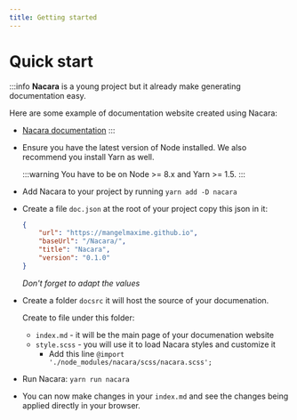 ```yaml
---
title: Getting started
---
```


# Quick start

:::info
**Nacara** is a young project but it already make generating documentation easy.

Here are some example of documentation website created using Nacara:

- [Nacara documentation](https://mangelmaxime.github.io/Nacara)
:::

<ul class="textual-steps">
<li>

Ensure you have the latest version of Node installed. We also recommend you install Yarn as well.

:::warning
You have to be on Node >= 8.x and Yarn >= 1.5.
:::
</li>

<li>

Add Nacara to your project by running `yarn add -D nacara`
</li>

<li>

Create a file `doc.json` at the root of your project copy this json in it:

```json
{
    "url": "https://mangelmaxime.github.io",
    "baseUrl": "/Nacara/",
    "title": "Nacara",
    "version": "0.1.0"
}
```

*Don't forget to adapt the values*

</li>

<li>

Create a folder `docsrc` it will host the source of your documenation.

Create to file under this folder:
- `index.md` - it will be the main page of your documenation website
- `style.scss` - you will use it to load Nacara styles and customize it
    - Add this line `@import './node_modules/nacara/scss/nacara.scss';`
</li>

<li>

Run Nacara: `yarn run nacara`
</li>

<li>

You can now make changes in your `index.md` and see the changes being applied directly in your browser.
</li>

</ul>
